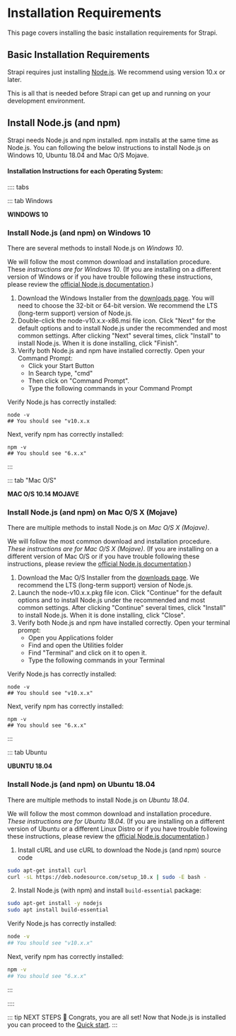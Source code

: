 # Installation Requirements

This page covers installing the basic installation requirements for Strapi.

## Basic Installation Requirements

Strapi requires just installing [Node.js](https://nodejs.org). We recommend using version 10.x or later.

This is all that is needed before Strapi can get up and running on your development environment.

## Install Node.js (and npm)

Strapi needs Node.js and npm installed. npm installs at the same time as Node.js. You can following the below instructions to install Node.js on Windows 10, Ubuntu 18.04 and Mac O/S Mojave.

#### Installation Instructions for each Operating System:

:::: tabs

::: tab Windows

**WINDOWS 10**

### Install Node.js (and npm) on Windows 10

There are several methods to install Node.js on _Windows 10_.

We will follow the most common download and installation procedure. These _instructions are for Windows 10_. (If you are installing on a different version of Windows or if you have trouble following these instructions, please review the [official Node.js documentation](https://nodejs.org/en/docs/).)

1. Download the Windows Installer from the [downloads page](https://nodejs.org/en/download/). You will need to choose the 32-bit or 64-bit version. We recommend the LTS (long-term support) version of Node.js.
2. Double-click the node-v10.x.x-x86.msi file icon. Click "Next" for the default options and to install Node.js under the recommended and most common settings. After clicking "Next" several times, click "Install" to install Node.js. When it is done installing, click "Finish".
3. Verify both Node.js and npm have installed correctly. Open your Command Prompt:
   - Click your Start Button
   - In Search type, "cmd"
   - Then click on "Command Prompt".
   - Type the following commands in your Command Prompt

Verify Node.js has correctly installed:

```shell
node -v
## You should see "v10.x.x
```

Next, verify npm has correctly installed:

```shell
npm -v
## You should see "6.x.x"
```

:::

::: tab "Mac O/S"

**MAC O/S 10.14 MOJAVE**

### Install Node.js (and npm) on Mac O/S X (Mojave)

There are multiple methods to install Node.js on _Mac O/S X (Mojave)_.

We will follow the most common download and installation procedure. _These instructions are for Mac O/S X (Mojave)_. (If you are installing on a different version of Mac O/S or if you have trouble following these instructions, please review the [official Node.js documentation](https://nodejs.org/en/docs/).)

1. Download the Mac O/S Installer from the [downloads page](https://nodejs.org/en/download/). We recommend the LTS (long-term support) version of Node.js.
2. Launch the node-v10.x.x.pkg file icon. Click "Continue" for the default options and to install Node.js under the recommended and most common settings. After clicking "Continue" several times, click "Install" to install Node.js. When it is done installing, click "Close".
3. Verify both Node.js and npm have installed correctly. Open your terminal prompt:
   - Open you Applications folder
   - Find and open the Utilities folder
   - Find "Terminal" and click on it to open it.
   - Type the following commands in your Terminal

Verify Node.js has correctly installed:

```terminal
node -v
## You should see "v10.x.x"
```

Next, verify npm has correctly installed:

```terminal
npm -v
## You should see "6.x.x"
```

:::

::: tab Ubuntu

**UBUNTU 18.04**

### Install Node.js (and npm) on Ubuntu 18.04

There are multiple methods to install Node.js on _Ubuntu 18.04_.

We will follow the most common download and installation procedure. _These instructions are for Ubuntu 18.04_. (If you are installing on a different version of Ubuntu or a different Linux Distro or if you have trouble following these instructions, please review the [official Node.js documentation](https://nodejs.org/en/docs/).)

1. Install cURL and use cURL to download the Node.js (and npm) source code

```bash
sudo apt-get install curl
curl -sL https://deb.nodesource.com/setup_10.x | sudo -E bash -
```

2. Install Node.js (with npm) and install `build-essential` package:

```bash
sudo apt-get install -y nodejs
sudo apt install build-essential
```

Verify Node.js has correctly installed:

```bash
node -v
## You should see "v10.x.x"
```

Next, verify npm has correctly installed:

```bash
npm -v
## You should see "6.x.x"
```

:::

::::

::: tip NEXT STEPS
👏 Congrats, you are all set! Now that Node.js is installed you can proceed to the [Quick start](/3.0.0-alpha.x/getting-started/quick-start.html).
:::
